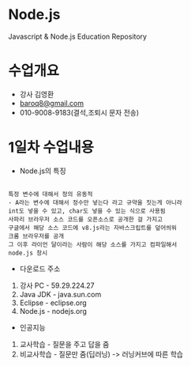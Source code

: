 # Node.js
Javascript &amp; Node.js Education Repository

# 수업개요
* 강사 김영환
* baroq8@gmail.com
* 010-9008-9183(결석,조퇴시 문자 전송)

# 1일차 수업내용
* Node.js의 특징
<pre><code>
특정 변수에 대해서 정의 유동적
- A라는 변수에 대해서 정수만 넣는다 라고 규약을 짓는게 아니라
int도 넣을 수 있고, char도 넣을 수 있는 식으로 사용됨
사파리 브라우저 소스 코드를 오픈소스로 공개한 걸 가지고
구글에서 해당 소스 코드에 v8.js라는 자바스크립트를 덮어씌워
크롬 브라우저를 공개
그 이후 라이언 달이라는 사람이 해당 소스를 가지고 컴파일해서
node.js 창시
</code></pre>

* 다운로드 주소
1. 강사 PC	- 59.29.224.27
2. Java JDK - java.sun.com
3. Eclipse - eclipse.org
4. Node.js - nodejs.org

* 인공지능
1. 교사학습 - 질문을 주고 답을 줌
2. 비교사학습 - 질문만 줌(딥러닝) -> 러닝커브에 따른 학습
